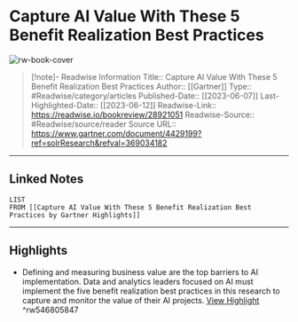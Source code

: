 # Capture AI Value With These 5 Benefit Realization Best Practices

![rw-book-cover](https://readwise-assets.s3.amazonaws.com/media/uploaded_book_covers/profile_174804/gartner-tile_yATwMQ2.jpg)
<br>
>[!note]- Readwise Information
>Title:: Capture AI Value With These 5 Benefit Realization Best Practices
>Author:: [[Gartner]]
>Type:: #Readwise/category/articles
>Published-Date:: [[2023-06-07]]
>Last-Highlighted-Date:: [[2023-06-12]]
>Readwise-Link:: https://readwise.io/bookreview/28921051
>Readwise-Source:: #Readwise/source/reader
>Source URL:: https://www.gartner.com/document/4429199?ref=solrResearch&refval=369034182
--- 

## Linked Notes
```dataview
LIST
FROM [[Capture AI Value With These 5 Benefit Realization Best Practices by Gartner Highlights]]
```

---

## Highlights
- Defining and measuring business value are the top barriers to AI implementation. Data and analytics leaders focused on AI must implement the five benefit realization best practices in this research to capture and monitor the value of their AI projects. [View Highlight](https://readwise.io/open/546805847) ^rw546805847
